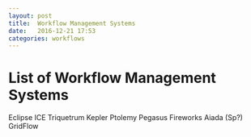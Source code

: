```yaml
---
layout: post
title:  Workflow Management Systems
date:   2016-12-21 17:53
categories: workflows
---
```


# List of Workflow Management Systems

Eclipse ICE
Triquetrum
Kepler
Ptolemy
Pegasus
Fireworks
Aiada (Sp?)
GridFlow